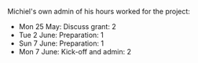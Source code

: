 Michiel's own admin of his hours worked for the project:

* Mon 25 May: Discuss grant: 2
* Tue 2 June: Preparation: 1
* Sun 7 June: Preparation: 1
* Mon 7 June: Kick-off and admin: 2

